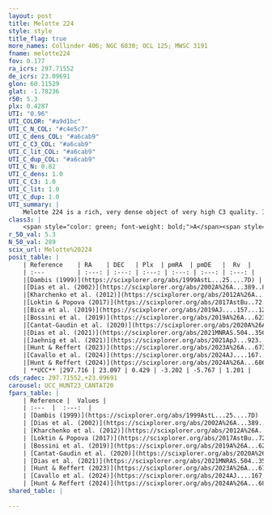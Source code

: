 ```yaml
---
layout: post
title: Melotte 224
style: style
title_flag: true
more_names: Collinder 406; NGC 6830; OCL 125; MWSC 3191
fname: melotte224
fov: 0.177
ra_icrs: 297.71552
de_icrs: 23.09691
glon: 60.11529
glat: -1.78236
r50: 5.3
plx: 0.4287
UTI: "0.96"
UTI_COLOR: "#a9d1bc"
UTI_C_N_COL: "#c4e5c7"
UTI_C_dens_COL: "#a6cab9"
UTI_C_C3_COL: "#a6cab9"
UTI_C_lit_COL: "#a6cab9"
UTI_C_dup_COL: "#a6cab9"
UTI_C_N: 0.82
UTI_C_dens: 1.0
UTI_C_C3: 1.0
UTI_C_lit: 1.0
UTI_C_dup: 1.0
UTI_summary: |
    Melotte 224 is a rich, very dense object of very high C3 quality. It is very well-studied in the literature.
class3: |
    <span style="color: green; font-weight: bold;">A</span><span style="color: green; font-weight: bold;">A</span>
r_50_val: 5.3
N_50_val: 289
scix_url: Melotte%20224
posit_table: |
    | Reference    | RA    | DEC   | Plx  | pmRA  | pmDE   |  Rv  |
    | :---         | :---: | :---: | :---: | :---: | :---: | :---: |
    |[Dambis (1999)](https://scixplorer.org/abs/1999AstL...25....7D) | 297.746 | 23.1 | -- | -- | -- | -- |
    |[Dias et al. (2002)](https://scixplorer.org/abs/2002A%26A...389..871D) | 297.746 | 23.1 | -- | 0.89 | -2.76 | -30.9 |
    |[Kharchenko et al. (2012)](https://scixplorer.org/abs/2012A%26A...543A.156K) | 297.75 | 23.1 | -- | -0.86 | -4.0 | -- |
    |[Loktin & Popova (2017)](https://scixplorer.org/abs/2017AstBu..72..257L) | 297.75 | 23.1 | -- | 0.316 | -7.392 | -30.9 |
    |[Bica et al. (2019)](https://scixplorer.org/abs/2019AJ....157...12B) | 297.743 | 23.095 | -- | -- | -- | -- |
    |[Bossini et al. (2019)](https://scixplorer.org/abs/2019A%26A...623A.108B) | 297.718 | 23.101 | -- | -- | -- | -- |
    |[Cantat-Gaudin et al. (2020)](https://scixplorer.org/abs/2020A%26A...640A...1C) | 297.718 | 23.101 | 0.424 | -3.213 | -5.766 | -- |
    |[Dias et al. (2021)](https://scixplorer.org/abs/2021MNRAS.504..356D) | 297.724 | 23.101 | 0.426 | -3.215 | -5.752 | -- |
    |[Jaehnig et al. (2021)](https://scixplorer.org/abs/2021ApJ...923..129J) | 297.717 | 23.098 | 0.456 | -3.204 | -5.758 | -- |
    |[Hunt & Reffert (2023)](https://scixplorer.org/abs/2023A%26A...673A.114H) | 297.722 | 23.098 | 0.415 | -3.196 | -5.759 | -1.175 |
    |[Cavallo et al. (2024)](https://scixplorer.org/abs/2024AJ....167...12C) | 297.717 | 23.1 | 0.42 | -- | -- | -- |
    |[Hunt & Reffert (2024)](https://scixplorer.org/abs/2024A%26A...686A..42H) | 297.722 | 23.098 | 0.415 | -3.196 | -5.759 | -1.175 |
    | **UCC** |297.716 | 23.097 | 0.429 | -3.202 | -5.767 | 1.201 | 
cds_radec: 297.71552,+23.09691
carousel: UCC_HUNT23_CANTAT20
fpars_table: |
    | Reference |  Values |
    | :---  |  :---:  |
    | [Dambis (1999)](https://scixplorer.org/abs/1999AstL...25....7D) | `E_B-V_=0.569, DM0=11.03, log_age_=8.0` |
    | [Dias et al. (2002)](https://scixplorer.org/abs/2002A%26A...389..871D) | `E(B-V)=0.501, Dist=1639.0, Age=7.572, [Fe/H]=0.24` |
    | [Kharchenko et al. (2012)](https://scixplorer.org/abs/2012A%26A...543A.156K) | `e_bv=0.541, distance=1841, log_age=8.105` |
    | [Loktin & Popova (2017)](https://scixplorer.org/abs/2017AstBu..72..257L) | `E(B-V)=0.498, Dmod=11.093, logt=7.59` |
    | [Bossini et al. (2019)](https://scixplorer.org/abs/2019A%26A...623A.108B) | `AV=1.514, Dist=11.871, logA=8.005, Fe/H=0.22` |
    | [Cantat-Gaudin et al. (2020)](https://scixplorer.org/abs/2020A%26A...640A...1C) | `AVNN=1.44, DMNN=11.88, AgeNN=8.21` |
    | [Dias et al. (2021)](https://scixplorer.org/abs/2021MNRAS.504..356D) | `Av=1.754, Dist=2045, logage=8.029, [Fe/H]=0.28` |
    | [Hunt & Reffert (2023)](https://scixplorer.org/abs/2023A%26A...673A.114H) | `AV50=1.748, diffAV50=1.74, MOD50=11.65, logAge50=7.772` |
    | [Cavallo et al. (2024)](https://scixplorer.org/abs/2024AJ....167...12C) | `AV50=1.88, dMod50=11.89, logAge50=7.84, [Fe/H]50=0.59` |
    | [Hunt & Reffert (2024)](https://scixplorer.org/abs/2024A%26A...686A..42H) | `MassJ=1871.03` |
shared_table: |
    
---
```

